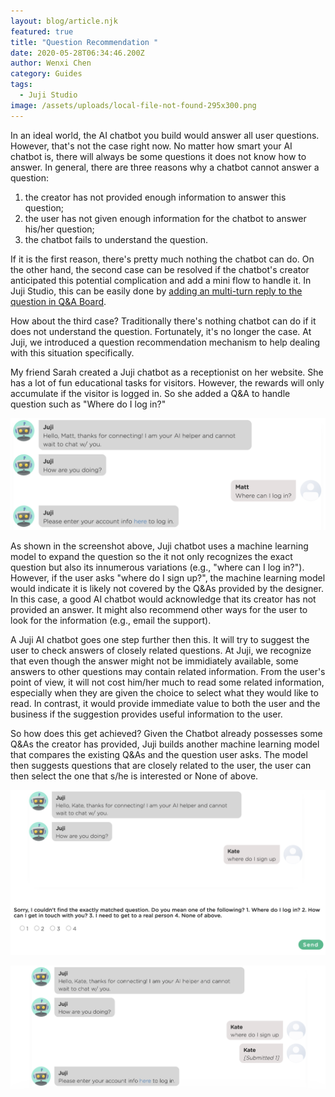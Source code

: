 ```yaml
---
layout: blog/article.njk
featured: true
title: "Question Recommendation "
date: 2020-05-28T06:34:46.200Z
author: Wenxi Chen
category: Guides
tags:
  - Juji Studio
image: /assets/uploads/local-file-not-found-295x300.png
---
```

In an ideal world, the AI chatbot you build would answer all user questions. However, that's not the case right now. No matter how smart your AI chatbot is, there will always be some questions it does not know how to answer. In general, there are three reasons why a chatbot cannot answer a question: 

1. the creator has not provided enough information to answer this question;
2. the user has not given enough information for the chatbot to answer his/her question;
3. the chatbot fails to understand the question. 

If it is the first reason, there's pretty much nothing the chatbot can do. On the other hand, the second case can be resolved if the chatbot's creator anticipated this potential complication and add a mini flow to handle it. In Juji Studio, this can be easily done by [adding an multi-turn reply to the question in Q&A Board](https://juji.io/blog/how-to-make-your-chatbot-to-answer-non-trivial-questions/). 

How about the third case? Traditionally there's nothing chatbot can do if it does not understand the question. Fortunately, it's no longer the case. At Juji, we introduced a question recommendation mechanism to help dealing with this situation specifically.

My friend Sarah created a Juji chatbot as a receptionist on her website. She has a lot of fun educational tasks for visitors. However, the rewards will only accumulate if the visitor is logged in. So she added a Q&A to handle question such as "Where do I log in?" 

![Juji AI chatbot uses machine learning model to answer a user question](/assets/uploads/screen-shot-2020-06-07-at-12.29.49-pm.png "Juji AI chatbot uses machine learning model to answer a user question")

As shown in the screenshot above, Juji chatbot uses a machine learning model to expand the question so the it not only recognizes the exact question but also its innumerous variations (e.g., "where can I log in?"). However, if the user asks "where do I sign up?", the machine learning model would indicate it is likely not covered by the Q&As provided by the designer. In this case, a good AI chatbot would acknowledge that its creator has not provided an answer. It might also recommend other ways for the user to look for the information (e.g., email the support). 

A Juji AI chatbot goes one step further then this. It will try to suggest the user to check answers of closely related questions. At Juji, we recognize that even though the answer might not be immidiately available, some answers to other questions may contain related information. From the user's point of view, it will not cost him/her much to read some related information, especially when they are given the choice to select what they would like to read. In contrast, it would provide immediate value to both the user and the business if the suggestion provides useful information to the user.

So how does this get achieved? Given the Chatbot already possesses some Q&As the creator has provided, Juji builds another machine learning model that compares the existing Q&As and the question user asks. The model then suggests questions that are closely related to the user, the user can then select the one that s/he is interested or None of above.

![](/assets/uploads/screen-shot-2020-06-07-at-12.40.39-pm.png)

![](/assets/uploads/screen-shot-2020-06-07-at-12.41.49-pm.png)